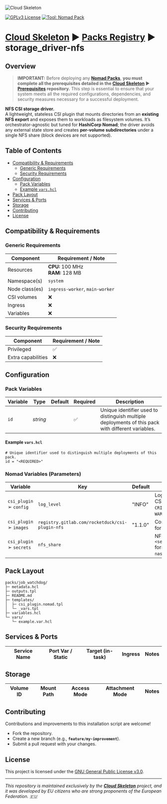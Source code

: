 ![Cloud Skeleton](../../assets/logo.jpg)

[![GPLv3 License](https://img.shields.io/badge/License-GPLv3-blue.svg)](LICENSE) [![Tool: Nomad Pack](https://img.shields.io/badge/Tool-Nomad_Pack-green)]()

# **[Cloud Skeleton][cloud-skeleton]** ► **[Packs Registry][packs-registry]**  ► **storage_driver-nfs**

## Overview

> **IMPORTANT:** Before deploying any **[Nomad Packs][hashicorp-nomad-packs]**, **you must complete all the prerequisites detailed in the **[Cloud Skeleton][cloud-skeleton]** ► **[Prerequisites][prerequisites]** repository.** This step is essential to ensure that your system meets all the required configurations, dependencies, and security measures necessary for a successful deployment.

**NFS CSI storage driver.**  
A lightweight, stateless CSI plugin that mounts directories from an **existing NFS export** and exposes them to workloads as filesystem volumes. It’s orchestrator-agnostic but tuned for **HashiCorp Nomad**; the driver avoids any external state store and creates **per-volume subdirectories** under a single NFS share (block devices are not supported).

## Table of Contents

- [Compatibility & Requirements](#compatibility--requirements)
  - [Generic Requirements](#generic-requirements)
  - [Security Requirements](#security-requirements)
- [Configuration](#configuration)
  - [Pack Variables](#pack-variables)
  - [Example `vars.hcl`](#example-varshcl)
- [Pack Layout](#pack-layout)
- [Services & Ports](#services--ports)
- [Storage](#storage)
- [Contributing](#contributing)
- [License](#license)

## Compatibility & Requirements

### Generic Requirements

| Component      | Requirement / Note                        |
|----------------|-------------------------------------------|
| Resources      | **CPU:** 100 MHz <br> **RAM:** 128 MB     |
| Namespace(s)   | `system`                                  |
| Node class(es) | `ingress-worker`, `main-worker`           |
| CSI volumes    | ❌                                        |
| Ingress        | ❌                                        |
| Variables      | ❌                                        |

### Security Requirements

| Component          | Requirement / Note |
|--------------------|--------------------|
| Privileged         | ✅                 |
| Extra capabilities | ❌                 |

## Configuration

### Pack Variables

| Variable | Type     | Default | Required | Description                                                                                       |
|----------|----------|---------|----------|---------------------------------------------------------------------------------------------------|
| `id`     | *string* |         | ✅       | Unique identifier used to distinguish multiple deployments of this pack with different variables. |

#### Example `vars.hcl`

```hcl
# Unique identifier used to distinguish multiple deployments of this pack.
id = "<REQUIRED>"
```

### Nomad Variables (Parameters)

| Variable                 | Key                                             | Default | Description                                                                                 |
|--------------------------|-------------------------------------------------|---------|---------------------------------------------------------------------------------------------|
| `csi_plugin` ➢ `config`  | `log_level`                                     | "INFO"  | Log verbosity for the CSI plugin. Allowed: `CRITICAL`, `ERROR`, `WARNING`, `INFO`, `DEBUG`. |
| `csi_plugin` ➢ `images`  | `registry.gitlab.com/rocketduck/csi-plugin-nfs` | "1.1.0" | Container image tag for the CSI plugin.                                                     |
| `csi_plugin` ➢ `secrets` | `nfs_share`                                     |         | NFS export in `<server>:/<path>` format, e.g., `nas.lan:/export/nomad`.                     |

## Pack Layout

```
packs/job_watchdog/
├─ metadata.hcl
├─ outputs.tpl
├─ README.md
├─ templates/
│  ├─ csi_plugin.nomad.tpl
│  └─ _vars.tpl
├─ variables.hcl
└─ vars/
   └─ example.var.hcl
```

## Services & Ports

| Service Name | Port Var / Static | Target (in-task) | Ingress | Notes |
|--------------|-------------------|------------------|---------|-------|

## Storage

| Volume ID | Mount Path | Access Mode | Attachment Mode | Notes |
|-----------|------------|-------------|-----------------|-------|

## Contributing

Contributions and improvements to this installation script are welcome!  
- Fork the repository.  
- Create a new branch (e.g., **`feature/my-improvement`**).  
- Submit a pull request with your changes.

## License

This project is licensed under the [GNU General Public License v3.0](LICENSE).

---

*This repository is maintained exclusively by the **[Cloud Skeleton][cloud-skeleton]** project, and it was developed by EU citizens who are strong proponents of the European Federation. 🇪🇺*

<!-- Reference -->
[cloud-skeleton]: https://github.com/cloud-skeleton/
[hashicorp-nomad]: https://developer.hashicorp.com/nomad/tutorials/get-started
[hashicorp-nomad-packs]: https://developer.hashicorp.com/nomad/tools/nomad-pack
[packs-registry]: https://github.com/cloud-skeleton/packs-registry/
[prerequisites]: https://github.com/cloud-skeleton/prerequisites
